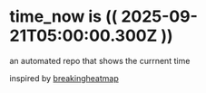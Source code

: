 # time_now is (( 2025-09-21T05:00:00.300Z ))

an automated repo that shows the currnent time

inspired by [breakingheatmap](https://github.com/breakingheatmap/breakingheatmap)